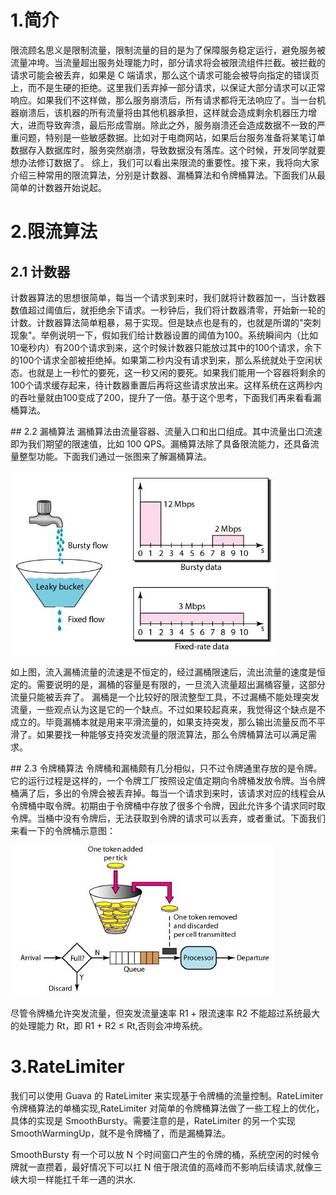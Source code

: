 # 1.简介
限流顾名思义是限制流量，限制流量的目的是为了保障服务稳定运行，避免服务被流量冲垮。当流量超出服务处理能力时，部分请求将会被限流组件拦截。被拦截的请求可能会被丢弃，如果是 C 端请求，那么这个请求可能会被导向指定的错误页上，而不是生硬的拒绝。这里我们丢弃掉一部分请求，以保证大部分请求可以正常响应。如果我们不这样做，那么服务崩溃后，所有请求都将无法响应了。当一台机器崩溃后，该机器的所有流量将由其他机器承担，这样就会造成剩余机器压力增大，进而导致奔溃，最后形成雪崩。除此之外，服务崩溃还会造成数据不一致的严重问题，特别是一些敏感数据。比如对于电商网站，如果后台服务准备将某笔订单数据存入数据库时，服务突然崩溃，导致数据没有落库。这个时候，开发同学就要想办法修订数据了。
综上，我们可以看出来限流的重要性。接下来，我将向大家介绍三种常用的限流算法，分别是计数器、漏桶算法和令牌桶算法。下面我们从最简单的计数器开始说起。
 
# 2.限流算法
## 2.1 计数器
计数器算法的思想很简单，每当一个请求到来时，我们就将计数器加一，当计数器数值超过阈值后，就拒绝余下请求。一秒钟后，我们将计数器清零，开始新一轮的计数。计数器算法简单粗暴，易于实现。但是缺点也是有的，也就是所谓的"突刺现象"。举例说明一下，假如我们给计数器设置的阈值为100。系统瞬间内（比如10毫秒内）有200个请求到来，这个时候计数器只能放过其中的100个请求，余下的100个请求全部被拒绝掉。如果第二秒内没有请求到来，那么系统就处于空闲状态。也就是上一秒忙的要死，这一秒又闲的要死。如果我们能用一个容器将剩余的100个请求缓存起来，待计数器重置后再将这些请求放出来。这样系统在这两秒内的吞吐量就由100变成了200，提升了一倍。基于这个思考，下面我们再来看看漏桶算法。

## 2.2 漏桶算法
漏桶算法由流量容器、流量入口和出口组成。其中流量出口流速即为我们期望的限速值，比如 100 QPS。漏桶算法除了具备限流能力，还具备流量整型功能。下面我们通过一张图来了解漏桶算法。

![](./pics/漏桶.jpg)

如上图，流入漏桶流量的流速是不恒定的，经过漏桶限速后，流出流量的速度是恒定的。需要说明的是，漏桶的容量是有限的，一旦流入流量超出漏桶容量，这部分流量只能被丢弃了。
漏桶是一个比较好的限流整型工具，不过漏桶不能处理突发流量，一些观点认为这是它的一个缺点。不过如果较起真来，我觉得这个缺点是不成立的。毕竟漏桶本就是用来平滑流量的，如果支持突发，那么输出流量反而不平滑了。如果要找一种能够支持突发流量的限流算法，那么令牌桶算法可以满足需求。

## 2.3 令牌桶算法
令牌桶和漏桶颇有几分相似，只不过令牌通里存放的是令牌。它的运行过程是这样的，一个令牌工厂按照设定值定期向令牌桶发放令牌。当令牌桶满了后，多出的令牌会被丢弃掉。每当一个请求到来时，该请求对应的线程会从令牌桶中取令牌。初期由于令牌桶中存放了很多个令牌，因此允许多个请求同时取令牌。当桶中没有令牌后，无法获取到令牌的请求可以丢弃，或者重试。下面我们来看一下的令牌桶示意图：

![](./pics/令牌桶.jpg)

尽管令牌桶允许突发流量，但突发流量速率 R1 + 限流速率 R2 不能超过系统最大的处理能力 Rt，即 R1 + R2 ≤ Rt,否则会冲垮系统。


# 3.RateLimiter

我们可以使用 Guava 的 RateLimiter 来实现基于令牌桶的流量控制。RateLimiter 令牌桶算法的单桶实现,RateLimiter 对简单的令牌桶算法做了一些工程上的优化，具体的实现是 SmoothBursty。需要注意的是，RateLimiter 的另一个实现 SmoothWarmingUp，就不是令牌桶了，而是漏桶算法。

SmoothBursty 有一个可以放 N 个时间窗口产生的令牌的桶，系统空闲的时候令牌就一直攒着，最好情况下可以扛 N 倍于限流值的高峰而不影响后续请求,就像三峡大坝一样能扛千年一遇的洪水.


